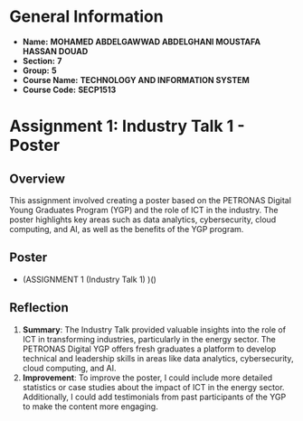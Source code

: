 # General Information
- **Name:** **MOHAMED ABDELGAWWAD ABDELGHANI MOUSTAFA HASSAN DOUAD**
- **Section:** **7**
- **Group:** **5**
- **Course Name:** **TECHNOLOGY AND INFORMATION SYSTEM**
- **Course Code:** **SECP1513**

# Assignment 1: Industry Talk 1 - Poster

## Overview
This assignment involved creating a poster based on the PETRONAS Digital Young Graduates Program (YGP) and the role of ICT in the industry. The poster highlights key areas such as data analytics, cybersecurity, cloud computing, and AI, as well as the benefits of the YGP program.

## Poster
- (ASSIGNMENT 1 (Industry Talk 1) )()
## Reflection
1. **Summary**: The Industry Talk provided valuable insights into the role of ICT in transforming industries, particularly in the energy sector. The PETRONAS Digital YGP offers fresh graduates a platform to develop technical and leadership skills in areas like data analytics, cybersecurity, cloud computing, and AI.
2. **Improvement**: To improve the poster, I could include more detailed statistics or case studies about the impact of ICT in the energy sector. Additionally, I could add testimonials from past participants of the YGP to make the content more engaging.
